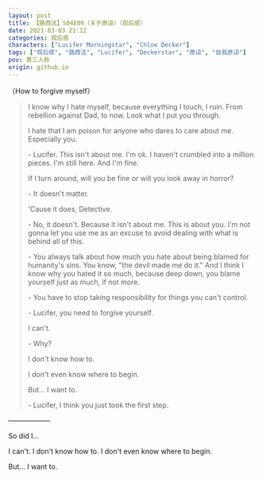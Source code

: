 ```yaml
---
layout: post
title: 【路西法】S04E09（关于原谅）（观后感）
date: 2021-03-03 21:12
categories: 观后感
characters: ["Lucifer Morningstar", "Chloe Decker"]
tags: ["观后感", "路西法", "Lucifer", "Deckerstar", "原谅", "自我原谅"]
pov: 第三人称
origin: github.io
---
```


（How to forgive myself）

> I know why I hate myself, because everything I touch, I ruin. From rebellion against Dad, to now. Look what I put you through. 
>
> I hate that I am poison for anyone who dares to care about me. Especially you.
>
> \- Lucifer. This isn't about me. I'm ok. I haven't crumbled into a million pieces. I'm still here. And I'm fine.
>
> If I turn around, will you be fine or will you look away in horror?
>
> \- It doesn't matter.
>
> 'Cause it does, Detective.
>
> \- No, it doesn't. Because it isn't about me. This is about you. I'm not gonna let you use me as an excuse to avoid dealing with what is behind all of this.
>
> \- You always talk about how much you hate about being blamed for humanity's sins. You know, "the devil made me do it." And I think I know why you hated it so much, because deep down, you blame yourself just as much, if not more.
>
> \- You have to stop taking responsibility for things you can't control. 
>
> \- Lucifer, you need to forgive yourself.
>
> I can't. 
>
> \- Why?
>
> I don't know how to.
>
> I don't even know where to begin.
>
> But... I want to.
>
> \- Lucifer, I think you just took the first step.

——————

So did I...

I can't. I don't know how to. I don't even know where to begin.

But... I want to.
